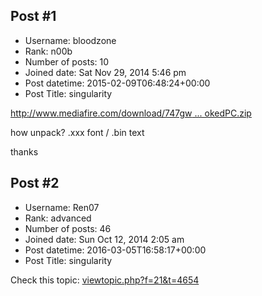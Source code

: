 ## Post #1
- Username: bloodzone
- Rank: n00b
- Number of posts: 10
- Joined date: Sat Nov 29, 2014 5:46 pm
- Post datetime: 2015-02-09T06:48:24+00:00
- Post Title: singularity

[http://www.mediafire.com/download/747gw ... okedPC.zip](http://www.mediafire.com/download/747gw335k56m5ov/CookedPC.zip)

how unpack?
.xxx font / .bin text  

thanks
## Post #2
- Username: Ren07
- Rank: advanced
- Number of posts: 46
- Joined date: Sun Oct 12, 2014 2:05 am
- Post datetime: 2016-03-05T16:58:17+00:00
- Post Title: singularity

Check this topic: [viewtopic.php?f=21&t=4654](http://forum.xentax.com/viewtopic.php?f=21&t=4654)
